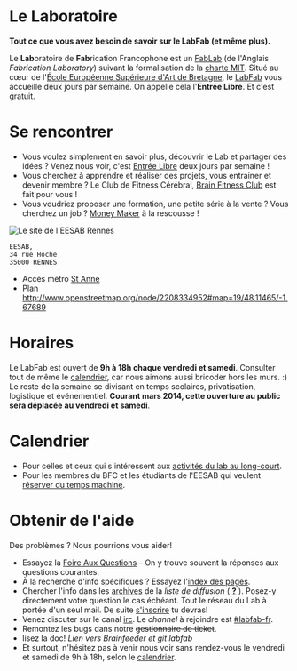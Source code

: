 # Le Laboratoire
**Tout ce que vous avez besoin de savoir sur le LabFab (et même plus).**

Le **Lab**oratoire de **Fab**rication Francophone est un [FabLab](http://fr.wikipedia.org/wiki/Fab_lab) (de l'Anglais _Fabrication Laboratory_) suivant la formalisation de la [charte MIT](http://fablab.fr/projects/project/charte-des-fab-labs/). Situé au cœur de l'[École Européenne Supérieure d'Art de Bretagne](http://www.eesab.fr/), le [LabFab](http://labfab.fr) vous accueille deux jours par semaine. On appelle cela l'**Entrée Libre**. Et c'est gratuit.

# Se rencontrer

* Vous voulez simplement en savoir plus, découvrir le Lab et partager des idées ? Venez nous voir, c'est [Entrée Libre](/EntreeLibre/Home) deux jours par semaine !
* Vous cherchez à apprendre et réaliser des projets, vous entrainer et devenir membre ? Le Club de Fitness Cérébral, [Brain Fitness Club](/BFC/Home) est fait pour vous !
* Vous voudriez proposer une formation, une petite série à la vente ? Vous cherchez un job ? [Money Maker](/MoneyMaker/Home) à la rescousse !

![Le site de l'EESAB Rennes](https://dl.dropboxusercontent.com/sh/6lc2f8erp42uttt/0PBwBH3PSL/2013-05-06.jpg?token_hash=AAHa6AvcmcIYJqO11PfTkRifNE8NUqfv_43xWwXyQMjVRw)

    EESAB,
    34 rue Hoche
    35000 RENNES

* Accès métro [St Anne](http://www.star.fr/fr/se-deplacer/multimodalite/metro/sainte-anne.html)
* Plan http://www.openstreetmap.org/node/2208334952#map=19/48.11465/-1.67689

# Horaires
Le LabFab est ouvert de **9h à 18h chaque vendredi et samedi**.
Consulter tout de même le [calendrier](calendar), car nous aimons aussi bricoder hors les murs. :) 
Le reste de la semaine se divisant en temps scolaires, privatisation, logistique et événementiel.
**Courant mars 2014, cette ouverture au public sera déplacée au vendredi et samedi**.

# Calendrier
- Pour celles et ceux qui s'intéressent aux [activités du lab au long-court](/calendar/). 
- Pour les membres du BFC et les étudiants de l'EESAB qui veulent [réserver du temps machine](/calendar/machines/).

# Obtenir de l'aide
Des problèmes ? Nous pourrions vous aider!

- Essayez la [Foire Aux Questions](/FAQ) – On y trouve souvent la réponses aux questions courantes.
- À la recherche d'info spécifiques ? Essayez l'[index des pages](/pages).
- Chercher l'info dans les [archives](http://listes.infini.fr/wws/arc/labfabfr) de la _liste de diffusion_ ( [**?**](http://fr.wikipedia.org/wiki/Liste_de_diffusion) ). Posez-y directement votre question le cas échéant. Tout le réseau du Lab à portée d'un seul mail. De suite [s'inscrire](http://listes.infini.fr/wws/subscribe/labfabfr) tu devras!
- Venez discuter sur le canal [irc](irc://irc.freenode.net). Le _channel_ à rejoindre est [#labfab-fr](https://webchat.freenode.net/).
- Remontez les bugs dans notre ~~gestionnaire de ticket~~.
- lisez la doc! _Lien vers Brainfeeder et git labfab_
- Et surtout, n'hésitez pas à venir nous voir sans rendez-vous le vendredi et samedi de 9h à 18h, selon le [calendrier](/calendar/).
